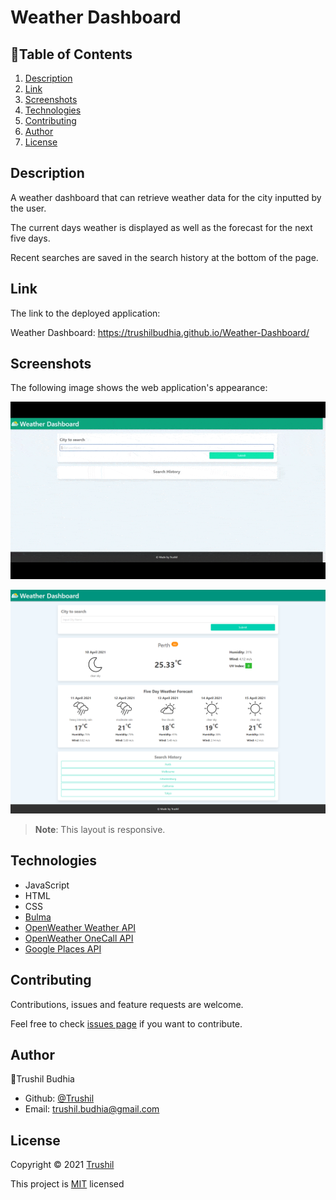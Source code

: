 # Weather Dashboard

## 📖Table of Contents
1. [Description](#description)
2. [Link](#Link)
3. [Screenshots](#Screenshots)
4. [Technologies](#Technologies)
5. [Contributing](#Contributing)
6. [Author](#Author)
7. [License](#License)

## Description
A weather dashboard that can retrieve weather data for the city inputted by the user.

The current days weather is displayed as well as the forecast for the next five days.

Recent searches are saved in the search history at the bottom of the page.

## Link
The link to the deployed application:

Weather Dashboard: https://trushilbudhia.github.io/Weather-Dashboard/

## Screenshots
The following image shows the web application's appearance:

![Weather dashboard animated gif of the websites functionality.](./assets/images/Weather-Dashboard-Preview-2.gif)

![A weather dashboard that display the weather of the city the user searches. Recent searches are also saved in the search history.](./assets/images/Weather-Dashboard-Preview.png)

> **Note**: This layout is responsive.

## Technologies
- JavaScript
- HTML
- CSS
- [Bulma](https://bulma.io/)
- [OpenWeather Weather API](https://openweathermap.org/current)
- [OpenWeather OneCall API](https://openweathermap.org/api/one-call-api)
- [Google Places API](https://developers.google.com/maps/documentation/places/web-service/overview)

## Contributing
Contributions, issues and feature requests are welcome.

Feel free to check [issues page](https://github.com/TrushilBudhia/Weather-Dashboard/issues) if you want to contribute.

## Author
👤Trushil Budhia
- Github: [@Trushil](https://github.com/TrushilBudhia)
- Email: trushil.budhia@gmail.com

## License
Copyright © 2021 [Trushil](https://github.com/TrushilBudhia)

This project is [MIT](./LICENSE.md) licensed